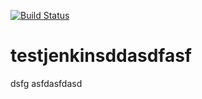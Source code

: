 [![Build Status](https://52.170.5.76/badge/icon?job=myfirstjob)](https://52.170.5.76/job/myfirstjob/)

# testjenkinsddasdfasf
dsfg
asfdasfdasd
